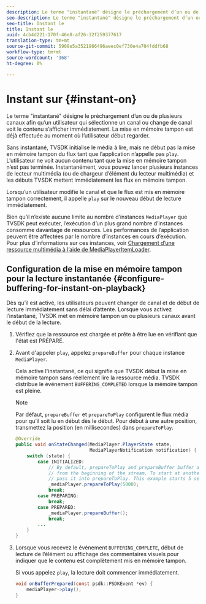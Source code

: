 ```yaml
---
description: Le terme "instantané" désigne le préchargement d’un ou de plusieurs canaux afin qu’un utilisateur qui sélectionne un canal ou change de canal voit le contenu s’afficher immédiatement. La mise en mémoire tampon est déjà effectuée au moment où l’utilisateur début regarder.
seo-description: Le terme "instantané" désigne le préchargement d’un ou de plusieurs canaux afin qu’un utilisateur qui sélectionne un canal ou change de canal voit le contenu s’afficher immédiatement. La mise en mémoire tampon est déjà effectuée au moment où l’utilisateur début regarder.
seo-title: Instant le
title: Instant le
uuid: 4cb4d221-170f-46e8-af26-32f259377617
translation-type: tm+mt
source-git-commit: 5908e5a3521966496aeec0ef730e4a704fddfb68
workflow-type: tm+mt
source-wordcount: '368'
ht-degree: 0%

---
```



# Instant sur {#instant-on}

Le terme &quot;instantané&quot; désigne le préchargement d’un ou de plusieurs canaux afin qu’un utilisateur qui sélectionne un canal ou change de canal voit le contenu s’afficher immédiatement. La mise en mémoire tampon est déjà effectuée au moment où l’utilisateur début regarder.

Sans instantané, TVSDK initialise le média à lire, mais ne début pas la mise en mémoire tampon du flux tant que l’application n’appelle pas `play`. L’utilisateur ne voit aucun contenu tant que la mise en mémoire tampon n’est pas terminée. Instantanément, vous pouvez lancer plusieurs instances de lecteur multimédia (ou de chargeur d’élément du lecteur multimédia) et les débuts TVSDK mettent immédiatement les flux en mémoire tampon.

Lorsqu’un utilisateur modifie le canal et que le flux est mis en mémoire tampon correctement, il appelle `play` sur le nouveau début de lecture immédiatement.

Bien qu’il n’existe aucune limite au nombre d’instances `MediaPlayer` que TVSDK peut exécuter, l’exécution d’un plus grand nombre d’instances consomme davantage de ressources. Les performances de l’application peuvent être affectées par le nombre d’instances en cours d’exécution. Pour plus d’informations sur ces instances, voir [Chargement d’une ressource multimédia à l’aide de MediaPlayerItemLoader](../../../tvsdk-1.4-for-android/ui-configure/mediaplayer-initialize-for-video/android-1.4-media-mediaplayeritemloader.md).

## Configuration de la mise en mémoire tampon pour la lecture instantanée {#configure-buffering-for-instant-on-playback}

Dès qu’il est activé, les utilisateurs peuvent changer de canal et de début de lecture immédiatement sans délai d’attente. Lorsque vous activez l’instantané, TVSDK met en mémoire tampon un ou plusieurs canaux avant le début de la lecture.

1. Vérifiez que la ressource est chargée et prête à être lue en vérifiant que l&#39;état est PRÉPARÉ.
1. Avant d&#39;appeler `play`, appelez `prepareBuffer` pour chaque instance `MediaPlayer`.

   Cela active l&#39;instantané, ce qui signifie que TVSDK début la mise en mémoire tampon sans réellement lire la ressource média. TVSDK distribue le événement `BUFFERING_COMPLETED` lorsque la mémoire tampon est pleine.

   >[!NOTE]
   >
   >Par défaut, `prepareBuffer` et `prepareToPlay` configurent le flux média pour qu’il soit lu en début dès le début. Pour début à une autre position, transmettez la position (en millisecondes) dans `prepareToPlay`.

   ```java
   @Override 
   public void onStateChanged(MediaPlayer.PlayerState state,  
                              MediaPlayerNotification notification) { 
       switch (state) { 
           case INITIALIZED: 
               // By default, prepareToPlay and prepareBuffer buffer and start playing 
               // from the beginning of the stream. To start at another position, 
               // pass it into prepareToPlay. This example starts 5 seconds into the stream. 
               _mediaPlayer.prepareToPlay(5000); 
               break; 
           case PREPARING: 
               break; 
           case PREPARED: 
               _mediaPlayer.prepareBuffer(); 
               break; 
           ... 
       } 
   }
   ```

1. Lorsque vous recevez le événement `BUFFERING_COMPLETE`, début de lecture de l’élément ou affichage des commentaires visuels pour indiquer que le contenu est complètement mis en mémoire tampon.

   Si vous appelez `play`, la lecture doit commencer immédiatement.

   ```java
   void onBufferPrepared(const psdk::PSDKEvent *ev) { 
       mediaPlayer->play(); 
   }
   ```
